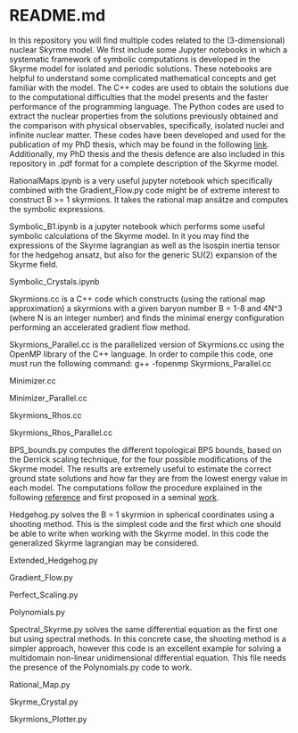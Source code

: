 # README.md
In this repository you will find multiple codes related to the (3-dimensional) nuclear Skyrme model. We first include some Jupyter notebooks in which a systematic framework of symbolic computations is developed in the Skyrme model for isolated and periodic solutions. These notebooks are helpful to understand some complicated mathematical concepts and get familiar with the model. The C++ codes are used to obtain the solutions due to the computational difficulties that the model presents and the faster performance of the programming language. The Python codes are used to extract the nuclear properties from the solutions previously obtained and the comparison with physical observables, specifically, isolated nuclei and infinite nuclear matter. These codes have been developed and used for the publication of my PhD thesis, which may be found in the following [link](https://minerva.usc.es/xmlui/handle/10347/32925). Additionally, my PhD thesis and the thesis defence are also included in this repository in .pdf format for a complete description of the Skyrme model.

RationalMaps.ipynb is a very useful jupyter notebook which specifically combined with the Gradient_Flow.py code might be of extreme interest to construct B >= 1 skyrmions. It takes the rational map ansätze and computes the symbolic expressions.

Symbolic_B1.ipynb is a jupyter notebook which performs some useful symbolic calculations of the Skyrme model. In it you may find the expressions of the Skyrme lagrangian as well as the Isospin inertia tensor for the hedgehog ansatz, but also for the generic SU(2) expansion of the Skyrme field.

Symbolic_Crystals.ipynb

Skyrmions.cc is a C++ code which constructs (using the rational map approximation) a skyrmions with a given baryon number B = 1-8 and 4N^3 (where N is an integer number) and finds the minimal energy configuration performing an accelerated gradient flow method.

Skyrmions_Parallel.cc is the parallelized version of Skyrmions.cc using the OpenMP library of the C++ language. In order to compile this code, one must run the following command: g++ -fopenmp Skyrmions_Parallel.cc

Minimizer.cc

Minimizer_Parallel.cc

Skyrmions_Rhos.cc

Skyrmions_Rhos_Parallel.cc

BPS_bounds.py computes the different topological BPS bounds, based on the Derrick scaling technique, for the four possible modifications of the Skyrme model. The results are extremely useful to estimate the correct ground state solutions and how far they are from the lowest energy value in each model. The computations follow the procedure explained in the following [reference](https://journals.aps.org/prd/abstract/10.1103/PhysRevD.89.065010) and first proposed in a seminal [work](https://www.sciencedirect.com/science/article/pii/S0370269313009684?via%3Dihub).

Hedgehog.py solves the B = 1 skyrmion in spherical coordinates using a shooting method. This is the simplest code and the first which one should be able to write when working with the Skyrme model. In this code the generalized Skyrme lagrangian may be considered.

Extended_Hedgehog.py

Gradient_Flow.py

Perfect_Scaling.py 

Polynomials.py

Spectral_Skyrme.py solves the same differential equation as the first one but using spectral methods. In this concrete case, the shooting method is a simpler approach, however this code is an excellent example for solving a multidomain non-linear unidimensional differential equation. This file needs the presence of the Polynomials.py code to work.

Rational_Map.py 

Skyrme_Crystal.py

Skyrmions_Plotter.py
